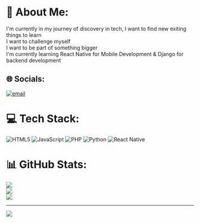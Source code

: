 # 💫 About Me:
I'm currently in my journey of discovery in tech, I want to find new exiting things to learn <br>I want to challenge myself<br>I want to be part of something bigger<br> I'm currently learning React Native for Mobile Development & Django for backend development<br>


## 🌐 Socials:
[![email](https://img.shields.io/badge/Email-D14836?logo=gmail&logoColor=white)](mailto:talejandrojavier@gmail.com) 

# 💻 Tech Stack:
![HTML5](https://img.shields.io/badge/html5-%23E34F26.svg?style=for-the-badge&logo=html5&logoColor=white) ![JavaScript](https://img.shields.io/badge/javascript-%23323330.svg?style=for-the-badge&logo=javascript&logoColor=%23F7DF1E) ![PHP](https://img.shields.io/badge/php-%23777BB4.svg?style=for-the-badge&logo=php&logoColor=white) ![Python](https://img.shields.io/badge/python-3670A0?style=for-the-badge&logo=python&logoColor=ffdd54) ![React Native](https://img.shields.io/badge/react_native-%2320232a.svg?style=for-the-badge&logo=react&logoColor=%2361DAFB)
# 📊 GitHub Stats:
![](https://github-readme-stats.vercel.app/api?username=Alejoskin&theme=dark&hide_border=false&include_all_commits=false&count_private=true)<br/>
![](https://nirzak-streak-stats.vercel.app/?user=Alejoskin&theme=dark&hide_border=false)<br/>
![](https://github-readme-stats.vercel.app/api/top-langs/?username=Alejoskin&theme=dark&hide_border=false&include_all_commits=false&count_private=true&layout=compact)

---
[![](https://visitcount.itsvg.in/api?id=Alejoskin&icon=0&color=0)](https://visitcount.itsvg.in)

<!-- Proudly created with GPRM ( https://gprm.itsvg.in ) -->
